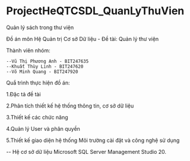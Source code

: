 # ProjectHeQTCSDL_QuanLyThuVien
Quản lý sách trong thư viện

Đồ án môn Hệ Quản trị Cơ sở Dữ liệu - Đề tài: Quản lý thư viện 
	
Thành viên nhóm:

	--Vũ Thị Phương Anh - BIT247635	
	--Khuất Thùy Linh - BIT247620	
	--Võ Minh Quang - BIT247920	
	
Quắ trình thực hiện đồ án:	

1.Đặc tả đề tài

2.Phân tích thiết kế hệ thống thông tin, cơ sở dữ liệu	

3.Thiết kế các chức năng	

4.Quản lý User và phân quyền	

5.Thiết kế giao diện hệ thống Môi trường cài đặt và công nghệ sử dụng	

-- Hệ cơ sở dữ liệu Microsoft SQL Server Management Studio 20.
